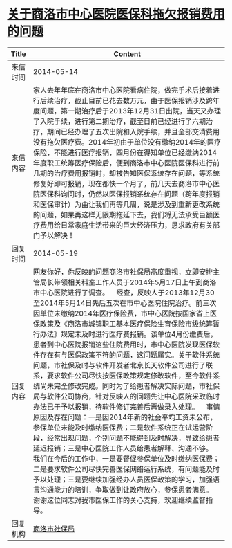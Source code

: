 # <a href="http://www.shangluo.gov.cn/zmhd/ldxxxx.jsp?urltype=leadermail.LeaderMailContentUrl&wbtreeid=1112&leadermailid=2465">关于商洛市中心医院医保科拖欠报销费用的问题</a>
|Title|Content|
|:---:|---|
|来信时间|2014-05-14|
|来信内容|家人去年年底在商洛市中心医院看病住院，做完手术后接着进行后续治疗，截止目前已花去数万元，由于医保报销涉及跨年度问题，第一期治疗后于2013年12月31日出院，当天又办理了入院手续，进行第二期治疗，截至目前已经进行了六期治疗，期间已经办理了五次出院和入院手续，并且全部交清费用没有拖欠医疗费。2014年初由于单位没有缴纳2014年的医疗保险，不能进行医疗报销，四月份在得知单位已经缴纳2014年度职工统筹医疗保险后，便到商洛市中心医院医保科进行前几期的治疗费用报销时，却被告知医保系统存在问题，等系统修复好即可报销，现在都快一个月了，前几天去商洛市中心医院医保科询问时，仍然以医保报销系统存在问题（跨年度报销和医保审计）为由让我们再等几周，说是涉及到重新更改系统的问题，如果再这样无限期拖延下去，我们将无法承受巨额医疗费用给日常家庭生活带来的巨大经济压力，恳求政府有关部门予以解决！|
|回复时间|2014-05-19|
|回复内容|网友你好，你反映的问题商洛市社保局高度重视，立即安排主管局长带领相关科室工作人员于2014年5月17日上午到商洛市中心医院进行了调查。    经查，反映人于2013年12月30至2014年5月14日先后五次在市中心医院住院治疗。前三次因单位未缴纳2014年医疗保险费，市中心医院按国家省上医保政策及《商洛市城镇职工基本医疗保险生育保险市级统筹暂行办法》规定未及时进行医疗费报销。该单位4月份缴费后，患者到中心医院报销这些住院费用时，市中心医院发现医保软件存在有与医保政策不符的问题，这问题属实。关于软件系统问题，市社保及时与软件开发者北京长天软件公司进行了联系，要求软件公司尽快按医保政策规定修改软件，至今软件系统尚未完全修改完成。同时为了给患者解决实际问题，市社保局与软件公司协商，针对反映人的问题先让中心医院采取临时办法已于予以报销，待软件修订完善后再做录入处理。    事情原因及存在问题：一是因2014年新的社会平均工资未公布，参保单位未能及时缴纳医保费；二是软件系统正在试运营阶段，经常出现问题，个别问题不能得到及时解决，导致给患者延迟报销；三是中心医院工作人员给患者解释、沟通不够。    我们在今后的工作中，一是要督促参保单位及时缴纳医保费；二是要求软件公司尽快完善医保网络运行系统，有问题能及时予以处理；三是要继续加强经办人员医保政策的学习，加强语言沟通能力的培训，争取做到让政府放心，参保患者满意。    谢谢这位同志对我市医保工作的关心支持，欢迎继续监督指导。|
|回复机构|<a href="../../categories/agencies/商洛市社保局.md">商洛市社保局</a>|